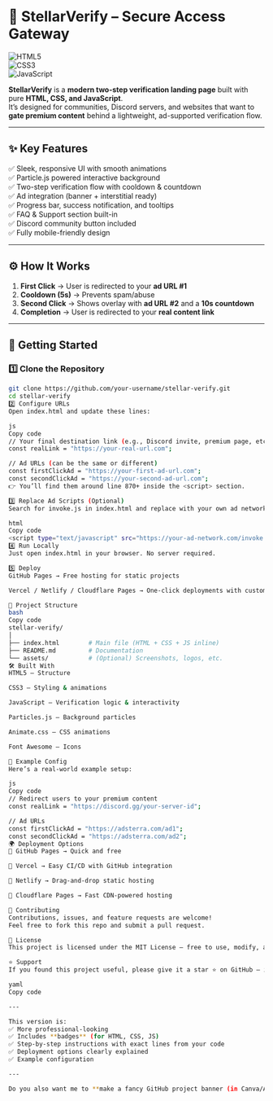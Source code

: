 # 🌌 StellarVerify – Secure Access Gateway

![HTML5](https://img.shields.io/badge/HTML5-orange?style=for-the-badge&logo=html5)  
![CSS3](https://img.shields.io/badge/CSS3-blue?style=for-the-badge&logo=css3)  
![JavaScript](https://img.shields.io/badge/JavaScript-yellow?style=for-the-badge&logo=javascript)  

**StellarVerify** is a **modern two-step verification landing page** built with pure **HTML, CSS, and JavaScript**.  
It’s designed for communities, Discord servers, and websites that want to **gate premium content** behind a lightweight, ad-supported verification flow.  

---

## ✨ Key Features
✅ Sleek, responsive UI with smooth animations  
✅ Particle.js powered interactive background  
✅ Two-step verification flow with cooldown & countdown  
✅ Ad integration (banner + interstitial ready)  
✅ Progress bar, success notification, and tooltips  
✅ FAQ & Support section built-in  
✅ Discord community button included  
✅ Fully mobile-friendly design    

---

## ⚙️ How It Works
1. **First Click** → User is redirected to your **ad URL #1**  
2. **Cooldown (5s)** → Prevents spam/abuse  
3. **Second Click** → Shows overlay with **ad URL #2** and a **10s countdown**  
4. **Completion** → User is redirected to your **real content link**  

---

## 🚀 Getting Started

### 1️⃣ Clone the Repository
```bash
git clone https://github.com/your-username/stellar-verify.git
cd stellar-verify
2️⃣ Configure URLs
Open index.html and update these lines:

js
Copy code
// Your final destination link (e.g., Discord invite, premium page, etc.)
const realLink = "https://your-real-url.com";

// Ad URLs (can be the same or different)
const firstClickAd = "https://your-first-ad-url.com";
const secondClickAd = "https://your-second-ad-url.com";
👉 You’ll find them around line 870+ inside the <script> section.

3️⃣ Replace Ad Scripts (Optional)
Search for invoke.js in index.html and replace with your own ad network script:

html
Copy code
<script type="text/javascript" src="https://your-ad-network.com/invoke.js"></script>
4️⃣ Run Locally
Just open index.html in your browser. No server required.

5️⃣ Deploy
GitHub Pages → Free hosting for static projects

Vercel / Netlify / Cloudflare Pages → One-click deployments with custom domains

📂 Project Structure
bash
Copy code
stellar-verify/
│
├── index.html        # Main file (HTML + CSS + JS inline)
├── README.md         # Documentation
└── assets/           # (Optional) Screenshots, logos, etc.
🛠️ Built With
HTML5 – Structure

CSS3 – Styling & animations

JavaScript – Verification logic & interactivity

Particles.js – Background particles

Animate.css – CSS animations

Font Awesome – Icons

📌 Example Config
Here’s a real-world example setup:

js
Copy code
// Redirect users to your premium content
const realLink = "https://discord.gg/your-server-id";

// Ad URLs
const firstClickAd = "https://adsterra.com/ad1";
const secondClickAd = "https://adsterra.com/ad2";
🌍 Deployment Options
🔹 GitHub Pages → Quick and free

🔹 Vercel → Easy CI/CD with GitHub integration

🔹 Netlify → Drag-and-drop static hosting

🔹 Cloudflare Pages → Fast CDN-powered hosting

🤝 Contributing
Contributions, issues, and feature requests are welcome!
Feel free to fork this repo and submit a pull request.

📜 License
This project is licensed under the MIT License – free to use, modify, and distribute.

⭐ Support
If you found this project useful, please give it a star ⭐ on GitHub – it helps a lot!

yaml
Copy code

---

This version is:  
✅ More professional-looking  
✅ Includes **badges** (for HTML, CSS, JS)  
✅ Step-by-step instructions with exact lines from your code  
✅ Deployment options clearly explained  
✅ Example configuration  

---

Do you also want me to **make a fancy GitHub project banner (in Canva/ASCII style)** that you can put at the top of the README to make it stand out even more?
